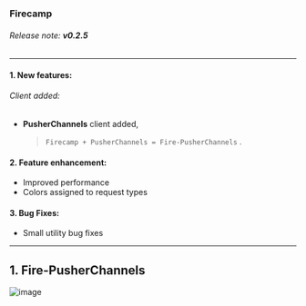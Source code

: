 ### Firecamp    
###### Release note: **v0.2.5**
------------------

#### **1. New features:**


###### Client added:
- **PusherChannels** client added, 
    > `Firecamp + PusherChannels = Fire-PusherChannels` .


#### **2. Feature enhancement:**
    
- Improved performance
- Colors assigned to request types 
 
#### **3. Bug Fixes:**

- Small utility bug fixes

-----------------


## 1. Fire-PusherChannels
![image](https://user-images.githubusercontent.com/5078921/53491006-37bded00-3abb-11e9-96e7-17bafb8bbdb3.png)
